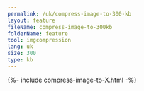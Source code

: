 ```yaml
---
permalink: /uk/compress-image-to-300-kb
layout: feature
fileName: compress-image-to-300kb
folderName: feature
tool: imgcompression
lang: uk
size: 300
type: kb
---
```


{%- include compress-image-to-X.html -%}
